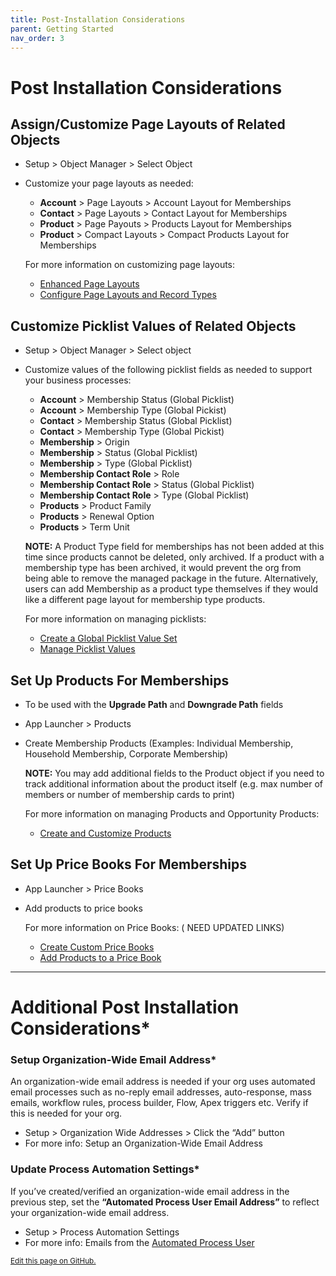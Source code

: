 ```yaml
---
title: Post-Installation Considerations
parent: Getting Started
nav_order: 3
---
```


# Post Installation Considerations

## Assign/Customize Page Layouts of Related Objects
* Setup > Object Manager > Select Object
* Customize your page layouts as needed:
  * **Account** > Page Layouts > Account Layout for Memberships
  * **Contact** > Page Layouts > Contact Layout for Memberships
  * **Product** > Page Payouts > Products Layout for Memberships
  * **Product** > Compact Layouts > Compact Products Layout for Memberships

  For more information on customizing page layouts:
  * [Enhanced Page Layouts](https://help.salesforce.com/s/articleView?language=en_US&id=sf.customize_layoutcustomize_pd.htm&type=5)
  * [Configure Page Layouts and Record Types](https://trailhead.salesforce.com/content/learn/modules/lightning-knowledge-setup-and-customization/configure-page-layouts-and-record-types)
  
  
## Customize Picklist Values of Related Objects
* Setup > Object Manager > Select object
* Customize values of the following picklist fields as needed to support your business processes:
  * **Account** > Membership Status (Global Picklist)
  * **Account** > Membership Type (Global Pickist)
  * **Contact** > Membership Status (Global Picklist)
  * **Contact** > Membership Type (Global Pickist)
  * **Membership** > Origin
  * **Membership** > Status (Global Picklist)
  * **Membership** > Type (Global Picklist)
  * **Membership Contact Role** > Role
  * **Membership Contact Role** > Status (Global Picklist)
  * **Membership Contact Role** > Type (Global Picklist)
  * **Products** > Product Family
  * **Products** > Renewal Option
  * **Products** > Term Unit

  **NOTE:** A Product Type field for memberships has not been added at this time since products cannot be deleted, only archived. If a product with a membership type has been archived, it would prevent the org from being able to remove the managed package in the future. Alternatively, users can add Membership as a product type themselves if they would like a different page layout for membership type products.

  For more information on managing picklists:
  * [Create a Global Picklist Value Set](https://help.salesforce.com/s/articleView?language=en_US&id=sf.fields_creating_global_picklists.htm&type=5)
  * [Manage Picklist Values](https://trailhead.salesforce.com/content/learn/modules/picklist_admin/picklist_admin_manage)

## Set Up Products For Memberships
  * To be used with the **Upgrade Path** and **Downgrade Path** fields
  * App Launcher > Products
  * Create Membership Products (Examples: Individual Membership, Household Membership, Corporate Membership)
  
    **NOTE:** You may add additional fields to the Product object if you need to track additional information about the product itself (e.g. max number of members or number of membership cards to print)

    For more information on managing Products and Opportunity Products:
    * [Create and Customize Products](https://trailhead.salesforce.com/content/learn/projects/manage-products-prices-quotes-orders/create-customize-products)
      
## Set Up Price Books For Memberships
  * App Launcher > Price Books
  * Add products to price books

    For more information on Price Books: ( NEED UPDATED LINKS)
    * [Create Custom Price Books](https://trailhead.salesforce.com/content/learn/modules/sales_admin_products_quotes_contracts/sales_admin_products_quotes_contracts_unit_1)
    * [Add Products to a Price Book](https://help.salesforce.com/s/articleView?id=sf.comm_products_pricebooks.htm&type=5)
    
    
-----     
# Additional Post Installation Considerations*

### Setup Organization-Wide Email Address*
An organization-wide email address is needed if your org uses automated email processes such as no-reply email addresses, auto-response, mass emails, workflow rules, process builder, Flow, Apex triggers etc. Verify if this is needed for your org.
* Setup > Organization Wide Addresses > Click the “Add” button
* For more info: Setup an Organization-Wide Email Address

### Update Process Automation Settings*
If you’ve created/verified an organization-wide email address in the previous step, set the **“Automated Process User Email Address”** to reflect your organization-wide email address. 
* Setup > Process Automation Settings
* For more info: Emails from the [Automated Process User](https://help.salesforce.com/s/articleView?id=release-notes.rn_forcecom_flow_set_from_email_address_for_automated_process_user.htm&release=226&type=5)

<footer>
  <a href="https://github.com/SFDO-Community-Sprints/MembershipSchemaAndBenefits-Documentation/edit/main/docs/Getting-Started/post-install-consideration.md" style="font-size: smaller;">Edit this page on GitHub.</a>
</footer>
